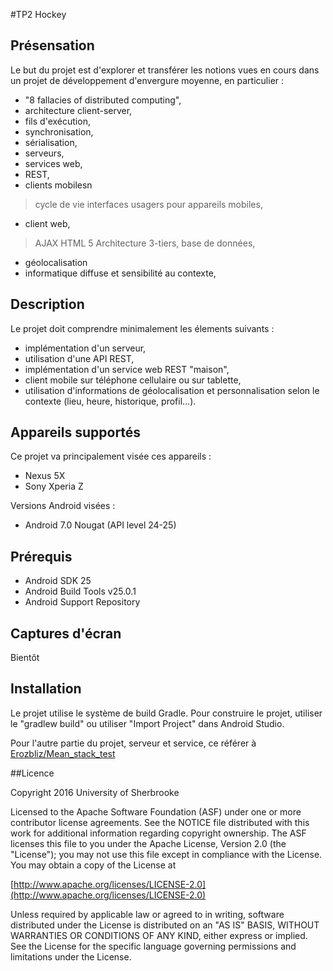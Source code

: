 #TP2 Hockey

## Présensation

Le but du projet est d'explorer et transférer les notions vues en cours dans un projet de développement d'envergure moyenne, en 
particulier :

* "8 fallacies of distributed computing",
* architecture client-server,
* fils d'exécution,
* synchronisation,
* sérialisation,
* serveurs,
* services web,
* REST,
* clients mobilesn
> cycle de vie
> interfaces usagers pour appareils mobiles,
* client web,
> AJAX
> HTML 5
> Architecture 3-tiers, base de données,
* géolocalisation
* informatique diffuse et sensibilité au contexte,

## Description

Le projet doit comprendre minimalement les élements suivants :

* implémentation d'un serveur,
* utilisation d'une API REST,
* implémentation d'un service web REST "maison",
* client mobile sur téléphone cellulaire ou sur tablette,
* utilisation d'informations de géolocalisation et personnalisation selon le contexte (lieu, heure, historique, profil...).


## Appareils supportés

Ce projet va principalement visée ces appareils :

* Nexus 5X
* Sony Xperia Z

Versions Android visées :

* Android 7.0 Nougat (API level 24-25)


## Prérequis

* Android SDK 25
* Android Build Tools v25.0.1
* Android Support Repository


## Captures d'écran

Bientôt


## Installation

Le projet utilise le système de build Gradle. Pour construire le projet, utiliser le "gradlew build" ou utiliser "Import Project" dans Android Studio.

Pour l'autre partie du projet, serveur et service, ce référer à [Erozbliz/Mean_stack_test](https://github.com/Erozbliz/MEAN_stack_test)


##Licence

Copyright 2016 University of Sherbrooke

Licensed to the Apache Software Foundation (ASF) under one or more contributor license agreements. See the NOTICE file distributed with this work for additional information regarding copyright ownership. The ASF licenses this file to you under the Apache License, Version 2.0 (the "License"); you may not use this file except in compliance with the License. You may obtain a copy of the License at

[http://www.apache.org/licenses/LICENSE-2.0](http://www.apache.org/licenses/LICENSE-2.0)

Unless required by applicable law or agreed to in writing, software distributed under the License is distributed on an "AS IS" BASIS, WITHOUT WARRANTIES OR CONDITIONS OF ANY KIND, either express or implied. See the License for the specific language governing permissions and limitations under the License.
